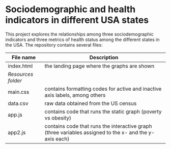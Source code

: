# Sociodemographic and health indicators in different USA states
This project explores the relationships among three sociodemographic indicators and three metrics of health status among the different states in the USA. The repository contains several files:

|File name|Description|
|---|---|
|index.html|the landing page where the graphs are shown
|*Resources folder*||
|main.css|contains formatting codes for active and inactive axis labels, among others
|data.csv|raw data obtained from the US census
|app.js|contains code that runs the static graph (poverty vs obesity)
|app2.js|contains code that runs the interactive graph (three variables assigned to the x- and the y-axis each)